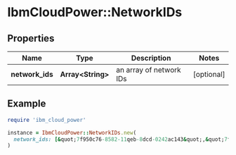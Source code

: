# IbmCloudPower::NetworkIDs

## Properties

| Name | Type | Description | Notes |
| ---- | ---- | ----------- | ----- |
| **network_ids** | **Array&lt;String&gt;** | an array of network IDs | [optional] |

## Example

```ruby
require 'ibm_cloud_power'

instance = IbmCloudPower::NetworkIDs.new(
  network_ids: [&quot;7f950c76-8582-11qeb-8dcd-0242ac143&quot;,&quot;7f950c76-8582-11veb-8dcd-0242ac153&quot;,&quot;7f950c76-8582-11deb-8dcd-0242ac163&quot;]
)
```

